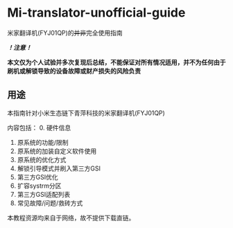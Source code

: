 # Mi-translator-unofficial-guide
米家翻译机(FYJ01QP)的~~并非~~完全使用指南


***！注意！***

**本文仅为个人试验并多次复现后总结，不能保证对所有情况适用，并不为任何由于刷机或解锁导致的设备故障或财产损失的风险负责**

## 用途

本指南针对小米生态链下青萍科技的米家翻译机(FYJ01QP)

内容包括：
0. 硬件信息
1. 原系统的功能/限制
2. 原系统的加装自定义软件使用
3. 原系统的优化方式
4. 解锁引导模式并刷入第三方GSI
5. 第三方GSI优化
7. 扩容systrm分区
8. 第三方GSI适配列表
9. 常见故障/问题/救砖方式

本教程资源均来自于网络，故不提供下载直链。
